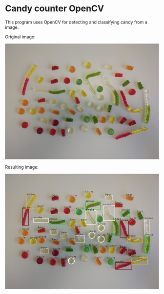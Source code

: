 # Candy counter OpenCV
This program uses OpenCV for detecting and classifying candy from a image.

Original image:

<p align="center">
  <img src="results/Test_image.png">

</p>

Resulting image:

![alt text](results/Test_image_result.png)


